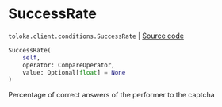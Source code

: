 # SuccessRate
`toloka.client.conditions.SuccessRate` | [Source code](https://github.com/Toloka/toloka-kit/blob/v0.1.26/src/client/conditions.py#L280)

```python
SuccessRate(
    self,
    operator: CompareOperator,
    value: Optional[float] = None
)
```

Percentage of correct answers of the performer to the captcha

